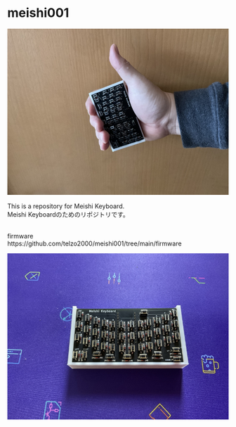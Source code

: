# meishi001

![](img/img00001.jpg)

This is a repository for Meishi Keyboard.
<br>
Meishi Keyboardのためのリポジトリです。
<br>

<br>
firmware
<br>
https://github.com/telzo2000/meishi001/tree/main/firmware

<br>

![](img/img00004.jpg)

